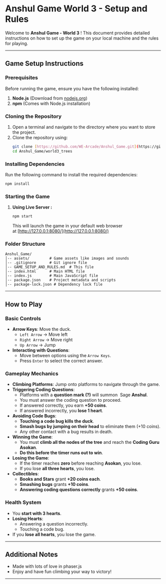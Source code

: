 # Anshul Game World 3 - Setup and Rules

Welcome to **Anshul Game - World 3** ! This document provides detailed instructions on how to set up the game on your local machine and the rules for playing.

---

## **Game Setup Instructions**

### **Prerequisites**

Before running the game, ensure you have the following installed:

1. **Node.js** (Download from [nodejs.org](https://nodejs.org/))
2. **npm** (Comes with Node.js installation)

### **Cloning the Repository**

1. Open a terminal and navigate to the directory where you want to store the project.
2. Clone the repository using:
   ```sh
   git clone [https://github.com/WE-Arcade/Anshul_Game.git](https://github.com/WE-Arcade/Anshul_Game.git)
   cd Anshul_Game/world3_trees
   ```

### **Installing Dependencies**

Run the following command to install the required dependencies:

```sh
npm install
```

### **Starting the Game**

1. **Using Live Server :**
   ```sh
   npm start
   ```
   This will launch the game in your default web browser at [http://127.0.0.1:8080/](http://127.0.0.1:8080/)

### **Folder Structure**

```
Anshul_Game/
│-- assets/         # Game assets like images and sounds
│-- .gitignore      # Git ignore file
│-- GAME_SETUP_AND_RULES.md  # This file
│-- index.html      # Main HTML file
│-- index.js        # Main JavaScript file
│-- package.json    # Project metadata and scripts
│-- package-lock.json # Dependency lock file
```

---

## **How to Play**

### **Basic Controls**

- **Arrow Keys**: Move the duck.
  - `Left Arrow` → Move left
  - `Right Arrow` → Move right
  - `Up Arrow` → Jump
- **Interacting with Questions**:
  - Move between options using the `Arrow Keys`.
  - Press `Enter` to select the correct answer.

### **Gameplay Mechanics**

- **Climbing Platforms**: Jump onto platforms to navigate through the game.
- **Triggering Coding Questions**:
  - Platforms with a **question mark (?)** will summon  Sage **Anshul**.
  - You must answer the coding question to proceed.
  - If answered correctly, you earn **+50 coins**.
  - If answered incorrectly, you **lose 1 heart**.
- **Avoiding Code Bugs**:
  - **Touching a code bug kills the duck**.
  - **Smash bugs by jumping on their head** to eliminate them (+10 coins).
  - Any other contact with a bug results in death.
- **Winning the Game**:
  - You must **climb all the nodes of the tree** and reach the **Coding Guru Asokan**.
  - **Do this before the timer runs out to win**.
- **Losing the Game**:
  - If the timer reaches **zero** before reaching **Asokan**, you lose.
  - If you lose **all three hearts**, you lose.
- **Collectibles**:
  - **Books and Stars** grant **+20 coins each**.
  - **Smashing bugs** grants **+10 coins**.
  - **Answering coding questions correctly** grants **+50 coins**.

### **Health System**

- You **start with 3 hearts**.
- **Losing Hearts**:
  - Answering a question incorrectly.
  - Touching a code bug.
- If you **lose all hearts**, you lose the game.

---

## **Additional Notes**

- Made with lots of love in phaser.js
- Enjoy and have fun climbing your way to victory!

---
